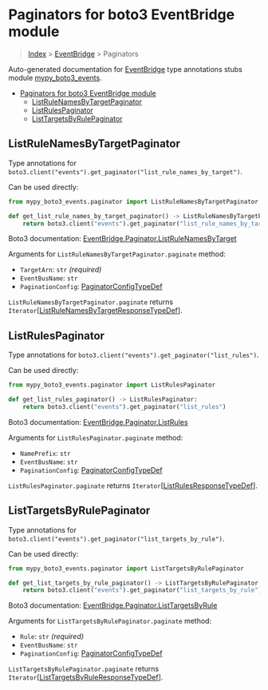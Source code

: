 # Paginators for boto3 EventBridge module

> [Index](../README.md) > [EventBridge](./README.md) > Paginators

Auto-generated documentation for
[EventBridge](https://boto3.amazonaws.com/v1/documentation/api/latest/reference/services/events.html#EventBridge)
type annotations stubs module
[mypy_boto3_events](https://pypi.org/project/mypy-boto3-events/).

- [Paginators for boto3 EventBridge module](#paginators-for-boto3-eventbridge-module)
  - [ListRuleNamesByTargetPaginator](#listrulenamesbytargetpaginator)
  - [ListRulesPaginator](#listrulespaginator)
  - [ListTargetsByRulePaginator](#listtargetsbyrulepaginator)

## ListRuleNamesByTargetPaginator

Type annotations for
`boto3.client("events").get_paginator("list_rule_names_by_target")`.

Can be used directly:

```python
from mypy_boto3_events.paginator import ListRuleNamesByTargetPaginator

def get_list_rule_names_by_target_paginator() -> ListRuleNamesByTargetPaginator:
    return boto3.client("events").get_paginator("list_rule_names_by_target")
```

Boto3 documentation:
[EventBridge.Paginator.ListRuleNamesByTarget](https://boto3.amazonaws.com/v1/documentation/api/latest/reference/services/events.html#EventBridge.Paginator.ListRuleNamesByTarget)

Arguments for `ListRuleNamesByTargetPaginator.paginate` method:

- `TargetArn`: `str` *(required)*
- `EventBusName`: `str`
- `PaginationConfig`:
  [PaginatorConfigTypeDef](https://vemel.github.io/boto3_stubs_docs/mypy_boto3_events/type_defs.html#paginatorconfigtypedef)

`ListRuleNamesByTargetPaginator.paginate` returns
`Iterator`\[[ListRuleNamesByTargetResponseTypeDef](https://vemel.github.io/boto3_stubs_docs/mypy_boto3_events/type_defs.html#listrulenamesbytargetresponsetypedef)\].

## ListRulesPaginator

Type annotations for `boto3.client("events").get_paginator("list_rules")`.

Can be used directly:

```python
from mypy_boto3_events.paginator import ListRulesPaginator

def get_list_rules_paginator() -> ListRulesPaginator:
    return boto3.client("events").get_paginator("list_rules")
```

Boto3 documentation:
[EventBridge.Paginator.ListRules](https://boto3.amazonaws.com/v1/documentation/api/latest/reference/services/events.html#EventBridge.Paginator.ListRules)

Arguments for `ListRulesPaginator.paginate` method:

- `NamePrefix`: `str`
- `EventBusName`: `str`
- `PaginationConfig`:
  [PaginatorConfigTypeDef](https://vemel.github.io/boto3_stubs_docs/mypy_boto3_events/type_defs.html#paginatorconfigtypedef)

`ListRulesPaginator.paginate` returns
`Iterator`\[[ListRulesResponseTypeDef](https://vemel.github.io/boto3_stubs_docs/mypy_boto3_events/type_defs.html#listrulesresponsetypedef)\].

## ListTargetsByRulePaginator

Type annotations for
`boto3.client("events").get_paginator("list_targets_by_rule")`.

Can be used directly:

```python
from mypy_boto3_events.paginator import ListTargetsByRulePaginator

def get_list_targets_by_rule_paginator() -> ListTargetsByRulePaginator:
    return boto3.client("events").get_paginator("list_targets_by_rule")
```

Boto3 documentation:
[EventBridge.Paginator.ListTargetsByRule](https://boto3.amazonaws.com/v1/documentation/api/latest/reference/services/events.html#EventBridge.Paginator.ListTargetsByRule)

Arguments for `ListTargetsByRulePaginator.paginate` method:

- `Rule`: `str` *(required)*
- `EventBusName`: `str`
- `PaginationConfig`:
  [PaginatorConfigTypeDef](https://vemel.github.io/boto3_stubs_docs/mypy_boto3_events/type_defs.html#paginatorconfigtypedef)

`ListTargetsByRulePaginator.paginate` returns
`Iterator`\[[ListTargetsByRuleResponseTypeDef](https://vemel.github.io/boto3_stubs_docs/mypy_boto3_events/type_defs.html#listtargetsbyruleresponsetypedef)\].

